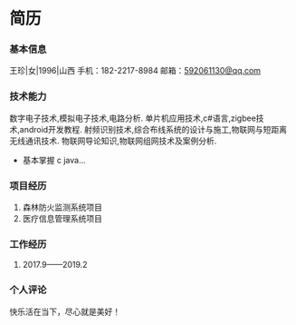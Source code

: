 # 简历

### 基本信息

王珍|女|1996|山西
手机：182-2217-8984
邮箱：592061130@qq.com

### 技术能力

数字电子技术,模拟电子技术,电路分析. 
单片机应用技术,c#语言,zigbee技术,android开发教程. 
射频识别技术,综合布线系统的设计与施工,物联网与短距离无线通讯技术. 
物联网导论知识,物联网组网技术及案例分析. 

* 基本掌握 c  java...

### 项目经历

1. 森林防火监测系统项目
2. 医疗信息管理系统项目

### 工作经历
1. 2017.9——2019.2

### 个人评论
快乐活在当下，尽心就是美好！
